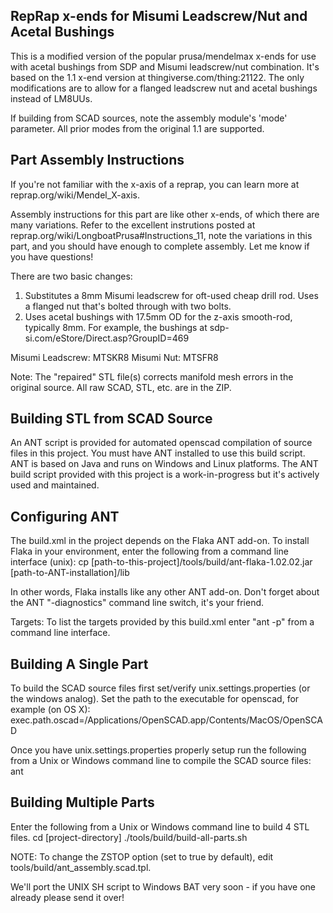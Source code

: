 RepRap x-ends for Misumi Leadscrew/Nut and Acetal Bushings
----------------------------------------------------------

This is a modified version of the popular prusa/mendelmax x-ends for use with acetal bushings from SDP and Misumi leadscrew/nut combination. It's based on the 1.1 x-end version at thingiverse.com/thing:21122. The only modifications are to allow for a flanged leadscrew nut and acetal bushings instead of LM8UUs.

If building from SCAD sources, note the assembly module's 'mode' parameter.  All prior modes from the original 1.1 are supported.


Part Assembly Instructions
--------------------------
If you're not familiar with the x-axis of a reprap, you can learn more at reprap.org/wiki/Mendel_X-axis.

Assembly instructions for this part are like other x-ends, of which there are many variations. Refer to the excellent instrutions posted at reprap.org/wiki/LongboatPrusa#Instructions_11, note the variations in this part, and you should have enough to complete assembly. Let me know if you have questions!

There are two basic changes:
1) Substitutes a 8mm Misumi leadscrew for oft-used cheap drill rod. Uses a flanged nut that's bolted through with two bolts.
2) Uses acetal bushings with 17.5mm OD for the z-axis smooth-rod, typically 8mm. For example, the bushings at sdp-si.com/eStore/Direct.asp?GroupID=469

Misumi Leadscrew: MTSKR8
Misumi Nut: MTSFR8


Note: The "repaired" STL file(s) corrects manifold mesh errors in the original source. All raw SCAD, STL, etc. are in the ZIP.


Building STL from SCAD Source
-----------------------------
An ANT script is provided for automated openscad compilation of source files in this project.  You must have ANT installed to use this build script.  ANT is based on Java and runs on Windows and Linux platforms.  The ANT build script provided with this project is a work-in-progress but it's actively used and maintained.

Configuring ANT
---------------
The build.xml in the project depends on the Flaka ANT add-on.  To install Flaka in your environment, enter the following from a command line interface (unix):
cp [path-to-this-project]/tools/build/ant-flaka-1.02.02.jar [path-to-ANT-installation]/lib

In other words, Flaka installs like any other ANT add-on.  Don't forget about the ANT "-diagnostics" command line switch, it's your friend.

Targets:
To list the targets provided by this build.xml enter "ant -p" from a command line interface.

Building A Single Part
----------------------

To build the SCAD source files first set/verify unix.settings.properties (or the windows analog).  Set the path to the executable for openscad, for example (on OS X):
exec.path.oscad=/Applications/OpenSCAD.app/Contents/MacOS/OpenSCAD


Once you have unix.settings.properties properly setup run the following from a Unix or Windows command line to compile the SCAD source files:
ant

Building Multiple Parts
-----------------------
Enter the following from a Unix or Windows command line to build 4 STL files.
cd [project-directory]
./tools/build/build-all-parts.sh

NOTE: To change the ZSTOP option (set to true by default), edit tools/build/ant_assembly.scad.tpl.

We'll port the UNIX SH script to Windows BAT very soon - if you have one already please send it over!
